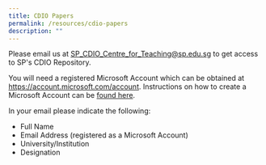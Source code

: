 ```yaml
---
title: CDIO Papers
permalink: /resources/cdio-papers
description: ""
---
```

Please email us at SP_CDIO_Centre_for_Teaching@sp.edu.sg to get access to SP's CDIO Repository.

You will need a registered Microsoft Account which can be obtained at https://account.microsoft.com/account. Instructions on how to create a Microsoft Account can be [found here](https://support.microsoft.com/en-us/account-billing/how-to-create-a-new-microsoft-account-a84675c3-3e9e-17cf-2911-3d56b15c0aaf).

In your email please indicate the following:

* Full Name
* Email Address (registered as a Microsoft Account)
* University/Institution
* Designation
